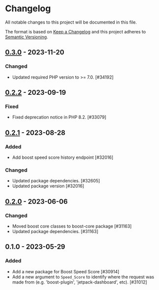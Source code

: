 # Changelog

All notable changes to this project will be documented in this file.

The format is based on [Keep a Changelog](https://keepachangelog.com/en/1.0.0/)
and this project adheres to [Semantic Versioning](https://semver.org/spec/v2.0.0.html).

## [0.3.0] - 2023-11-20
### Changed
- Updated required PHP version to >= 7.0. [#34192]

## [0.2.2] - 2023-09-19
### Fixed
- Fixed deprecation notice in PHP 8.2. [#33079]

## [0.2.1] - 2023-08-28
### Added
- Add boost speed score history endpoint [#32016]

### Changed
- Updated package dependencies. [#32605]
- Updated package version [#32016]

## [0.2.0] - 2023-06-06
### Changed
- Moved boost core classes to boost-core package [#31163]
- Updated package dependencies. [#31163]

## 0.1.0 - 2023-05-29
### Added
- Add a new package for Boost Speed Score [#30914]
- Add a new argument to `Speed_Score` to identify where the request was made from (e.g. 'boost-plugin', 'jetpack-dashboard', etc). [#31012]

[0.3.0]: https://github.com/Automattic/jetpack-boost-speed-score/compare/v0.2.2...v0.3.0
[0.2.2]: https://github.com/Automattic/jetpack-boost-speed-score/compare/v0.2.1...v0.2.2
[0.2.1]: https://github.com/Automattic/jetpack-boost-speed-score/compare/v0.2.0...v0.2.1
[0.2.0]: https://github.com/Automattic/jetpack-boost-speed-score/compare/v0.1.0...v0.2.0
